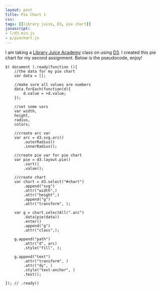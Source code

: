 ```yaml
---
layout: post
title: Pie Chart 1
css:
tags: [[library juice, D3, pie chart]]
javascript:
- l/d3.min.js
- p/piechart.js
---
```


<div id="chart"></div>

I am taking a [Library Juice Academy](http://libraryjuiceacademy.com/) class on using [D3](http://d3js.org/). I created this pie chart for my second assignment. Below is the pseudocode, enjoy! 

```
$( document ).ready(function (){ 
	//the data for my pie chart 
	var data = [];

	//make sure all values are numbers
	data.forEach(function(d){ 
		d.value = +d.value; 
	});

	//set some vars
	var width, 
	height, 
	radius,
	colors;

	//create arc var
	var arc = d3.svg.arc()
		.outerRadius()
		.innerRadius();

	//create pie var for pie chart
	var pie = d3.layout.pie()
		.sort()
		.value();			

	//create chart
	var chart = d3.select("#chart")
		.append("svg")
		.attr("width",)
		.attr("height",)
		.append("g")
		.attr("transform", );

	var g = chart.selectAll(".arc")
		.data(pie(data))
		.enter()
		.append("g")
		.attr("class",);

	g.append("path")
		.attr("d", arc)
		.style("fill", );

	g.append("text")
		.attr("transform", ) 	
		.attr("dy", ) 
		.style("text-anchor", )
		.text();

}); // .ready()
```